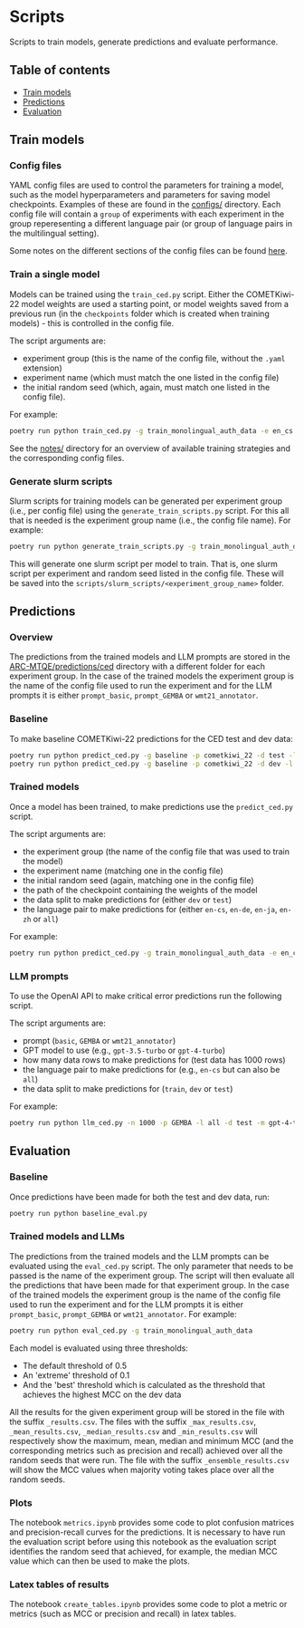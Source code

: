 # Scripts

Scripts to train models, generate predictions and evaluate performance.

## Table of contents

- [Train models](#train-models)
- [Predictions](#predictions)
- [Evaluation](#evaluation)

## Train models

### Config files

YAML config files are used to control the parameters for training a model, such as the model hyperparameters and parameters for saving model checkpoints. Examples of these are found in the [configs/](../configs/) directory. Each config file will contain a `group` of experiments with each experiment in the group reperesenting a different language pair (or group of language pairs in the multilingual setting).

Some notes on the different sections of the config files can be found [here](../notes/configs.md).

### Train a single model

Models can be trained using the `train_ced.py` script. Either the COMETKiwi-22 model weights are used a starting point, or model weights saved from a previous run (in the `checkpoints` folder which is created when training models) - this is controlled in the config file.

The script arguments are:
- experiment group (this is the name of the config file, without the `.yaml` extension)
- experiment name (which must match the one listed in the config file)
- the initial random seed (which, again, must match one listed in the config file).

For example:
```bash
poetry run python train_ced.py -g train_monolingual_auth_data -e en_cs -s 42
```

See the [notes/](../notes/models.md) directory for an overview of available training strategies and the corresponding config files.

### Generate slurm scripts

Slurm scripts for training models can be generated per experiment group (i.e., per config file) using the `generate_train_scripts.py` script. For this all that is needed is the experiment group name (i.e., the config file name). For example:

```bash
poetry run python generate_train_scripts.py -g train_monolingual_auth_data
```

This will generate one slurm script per model to train. That is, one slurm script per experiment and random seed listed in the config file. These will be saved into the `scripts/slurm_scripts/<experiment_group_name>` folder.

## Predictions

### Overview

The predictions from the trained models and LLM prompts are stored in the [ARC-MTQE/predictions/ced](../predictions/ced_data/) directory with a different folder for each experiment group. In the case of the trained models the experiment group is the name of the config file used to run the experiment and for the LLM prompts it is either `prompt_basic`, `prompt_GEMBA` or `wmt21_annotator`.

### Baseline

To make baseline COMETKiwi-22 predictions for the  CED test and dev data:

```bash
poetry run python predict_ced.py -g baseline -p cometkiwi_22 -d test -l all
poetry run python predict_ced.py -g baseline -p cometkiwi_22 -d dev -l all
```

### Trained models

Once a model has been trained, to make predictions use the `predict_ced.py` script.

The script arguments are:
- the experiment group (the name of the config file that was used to train the model)
- the experiment name (matching one in the config file)
- the initial random seed (again, matching one in the config file)
- the path of the checkpoint containing the weights of the model
- the data split to make predictions for (either `dev` or `test`)
- the language pair to make predictions for (either `en-cs`, `en-de`, `en-ja`, `en-zh` or `all`)

For example:

```bash
poetry run python predict_ced.py -g train_monolingual_auth_data -e en_cs -s 42 -p checkpoints/train_monolingual_auth_data__en-cs__42__20240416_174404/epoch=0-step=468.ckpt -d test -lp en-cs
```

### LLM prompts

To use the OpenAI API to make critical error predictions run the following script.

The script arguments are:
- prompt (`basic`, `GEMBA` or `wmt21_annotator`)
- GPT model to use (e.g., `gpt-3.5-turbo` or `gpt-4-turbo`)
- how many data rows to make predictions for (test data has 1000 rows)
- the language pair to make predictions for (e.g., `en-cs` but can also be `all`)
- the data split to make predictions for (`train`, `dev` or `test`)

For example:

```bash
poetry run python llm_ced.py -n 1000 -p GEMBA -l all -d test -m gpt-4-turbo
```

## Evaluation

### Baseline

Once predictions have been made for both the test and dev data, run:

```bash
poetry run python baseline_eval.py
```

### Trained models and LLMs

The predictions from the trained models and the LLM prompts can be evaluated using the `eval_ced.py` script. The only parameter that needs to be passed is the name of the experiment group. The script will then evaluate all the predictions that have been made for that experiment group. In the case of the trained models the experiment group is the name of the config file used to run the experiment and for the LLM prompts it is either `prompt_basic`, `prompt_GEMBA` or `wmt21_annotator`. For example:

```bash
poetry run python eval_ced.py -g train_monolingual_auth_data
```

Each model is evaluated using three thresholds:
- The default threshold of 0.5
- An 'extreme' threshold of 0.1
- And the 'best' threshold which is calculated as the threshold that achieves the highest MCC on the dev data

All the results for the given experiment group will be stored in the file with the suffix `_results.csv`. The files with the suffix `_max_results.csv`, `_mean_results.csv`, `_median_results.csv` and `_min_results.csv` will respectively show the maximum, mean, median and minimum MCC (and the corresponding metrics such as precision and recall) achieved over all the random seeds that were run. The file with the suffix `_ensemble_results.csv` will show the MCC values when majority voting takes place over all the random seeds.

### Plots

The notebook `metrics.ipynb` provides some code to plot confusion matrices and precision-recall curves for the predictions. It is necessary to have run the evaluation script before using this notebook as the evaluation script identifies the random seed that achieved, for example, the median MCC value which can then be used to make the plots.

### Latex tables of results

The notebook `create_tables.ipynb` provides some code to plot a metric or metrics (such as MCC or precision and recall) in latex tables.
